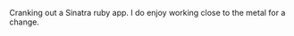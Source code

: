 <!--
id: 652887325
link: http://kevinisom.info/post/652887325/cranking-out-a-sinatra-ruby-app-i-do-enjoy
slug: cranking-out-a-sinatra-ruby-app-i-do-enjoy
date: Tue Jun 01 2010 22:08:34 GMT+1200 (NZST)
raw: {"blog_name":"kevinisom","id":652887325,"post_url":"http://kevinisom.info/post/652887325/cranking-out-a-sinatra-ruby-app-i-do-enjoy","slug":"cranking-out-a-sinatra-ruby-app-i-do-enjoy","type":"text","date":"2010-06-01 10:08:34 GMT","timestamp":1275386914,"state":"published","format":"html","reblog_key":"ElOGtVKx","tags":[],"short_url":"http://tmblr.co/Zw68YycwaKT","highlighted":[],"feed_item":"http://twitter.com/kev_nz/statuses/15163965328","from_feed_id":"650289","note_count":0,"title":null,"body":"<p>Cranking out a Sinatra ruby app. I do enjoy working close to the metal for a change.</p>"}
publish: 2010-06-01
tags: 
title: null
-->


Cranking out a Sinatra ruby app. I do enjoy working close to the metal
for a change.


